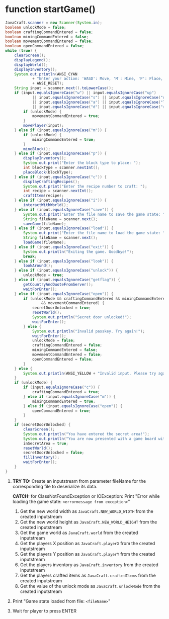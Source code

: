 # function startGame()

```java
JavaCraft.scanner = new Scanner(System.in);
boolean unlockMode = false;
boolean craftingCommandEntered = false;
boolean miningCommandEntered = false;
boolean movementCommandEntered = false;
boolean openCommandEntered = false;
while (true) {
    clearScreen();
    displayLegend();
    displayWorld();
    displayInventory();
    System.out.println(ANSI_CYAN
            + "Enter your action: 'WASD': Move, 'M': Mine, 'P': Place, 'C': Craft, 'I': Interact, 'Save': Save, 'Load': Load, 'Exit': Quit, 'Unlock': Unlock Secret Door"
            + ANSI_RESET);
    String input = scanner.next().toLowerCase();
    if (input.equalsIgnoreCase("w") || input.equalsIgnoreCase("up")
            || input.equalsIgnoreCase("s") || input.equalsIgnoreCase("down")
            || input.equalsIgnoreCase("a") || input.equalsIgnoreCase("left")
            || input.equalsIgnoreCase("d") || input.equalsIgnoreCase("right")) {
        if (unlockMode) {
            movementCommandEntered = true;
        }
        movePlayer(input);
    } else if (input.equalsIgnoreCase("m")) {
        if (unlockMode) {
            miningCommandEntered = true;
        }
        mineBlock();
    } else if (input.equalsIgnoreCase("p")) {
        displayInventory();
        System.out.print("Enter the block type to place: ");
        int blockType = scanner.nextInt();
        placeBlock(blockType);
    } else if (input.equalsIgnoreCase("c")) {
        displayCraftingRecipes();
        System.out.print("Enter the recipe number to craft: ");
        int recipe = scanner.nextInt();
        craftItem(recipe);
    } else if (input.equalsIgnoreCase("i")) {
        interactWithWorld();
    } else if (input.equalsIgnoreCase("save")) {
        System.out.print("Enter the file name to save the game state: ");
        String fileName = scanner.next();
        saveGame(fileName);
    } else if (input.equalsIgnoreCase("load")) {
        System.out.print("Enter the file name to load the game state: ");
        String fileName = scanner.next();
        loadGame(fileName);
    } else if (input.equalsIgnoreCase("exit")) {
        System.out.println("Exiting the game. Goodbye!");
        break;
    } else if (input.equalsIgnoreCase("look")) {
        lookAround();
    } else if (input.equalsIgnoreCase("unlock")) {
        unlockMode = true;
    } else if (input.equalsIgnoreCase("getflag")) {
        getCountryAndQuoteFromServer();
        waitForEnter();
    } else if (input.equalsIgnoreCase("open")) {
        if (unlockMode && craftingCommandEntered && miningCommandEntered
                && movementCommandEntered) {
            secretDoorUnlocked = true;
            resetWorld();
            System.out.println("Secret door unlocked!");
            waitForEnter();
        } else {
            System.out.println("Invalid passkey. Try again!");
            waitForEnter();
            unlockMode = false;
            craftingCommandEntered = false;
            miningCommandEntered = false;
            movementCommandEntered = false;
            openCommandEntered = false;
        }
    } else {
        System.out.println(ANSI_YELLOW + "Invalid input. Please try again." + ANSI_RESET);
    }
    if (unlockMode) {
        if (input.equalsIgnoreCase("c")) {
            craftingCommandEntered = true;
        } else if (input.equalsIgnoreCase("m")) {
            miningCommandEntered = true;
        } else if (input.equalsIgnoreCase("open")) {
            openCommandEntered = true;
        }
    }
    if (secretDoorUnlocked) {
        clearScreen();
        System.out.println("You have entered the secret area!");
        System.out.println("You are now presented with a game board with a flag!");
        inSecretArea = true;
        resetWorld();
        secretDoorUnlocked = false;
        fillInventory();
        waitForEnter();
    }
}
```


1. **TRY TO:** Create an inputstream from parameter fileName for the corresponding file to deserialize its data.

   **CATCH:** for ClassNotFoundException or IOException: Print "Error while loading the game state: `<errormessage from exception>`"
   1. Get the new world width as `JavaCraft.NEW_WORLD_WIDTH` from the created inputstream
   2. Get the new world height as `JavaCraft.NEW_WORLD_HEIGHT` from the created inputstream
   3. Get the game world as `JavaCraft.world` from the created inputstream
   4. Get the players X position as `JavaCraft.playerX` from the created inputstream
   5. Get the players Y position as `JavaCraft.playerY` from the created inputstream
   6. Get the players inventory as `JavaCraft.inventory` from the created inputstream
   7. Get the players crafted items as `JavaCraft.craftedItems` from the created inputstream
   8. Get the value of the unlock mode as `JavaCraft.unlockMode` from the created inputstream
2.  Print "Game state loaded from file: `<fileName>`"
3.  Wait for player to press ENTER